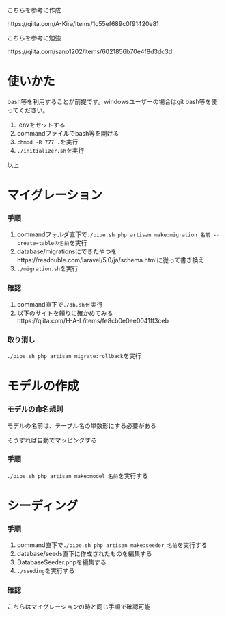 <p>こちらを参考に作成</p>
<a>https://qiita.com/A-Kira/items/1c55ef689c0f91420e81</a>
<p>こちらを参考に勉強</p>
<a>https://qiita.com/sano1202/items/6021856b70e4f8d3dc3d</a>

<h1>使いかた</h1>
bash等を利用することが前提です。windowsユーザーの場合はgit bash等を使ってください。
<ol>
    <li>.envをセットする</li>
    <li>commandファイルでbash等を開ける</li>
    <li><code>chmod -R 777 .</code>を実行</li>
    <li><code>./initializer.sh</code>を実行</li>
</ol>
<p>以上</p>

<h1>マイグレーション</h1>
<h3>手順</h3>
<ol>
    <li>commandフォルダ直下で<code>./pipe.sh php artisan make:migration 名前 --create=tableの名前</code>を実行</li>
    <li>database/migrationsにできたやつを<a>https://readouble.com/laravel/5.0/ja/schema.html</a>に従って書き換え</li>
    <li><code>./migration.sh</code>を実行</li>
</ol>
<h3>確認</h3>
<ol>
    <li>command直下で<code>./db.sh</code>を実行</li>
    <li>以下のサイトを頼りに確かめてみる</li>
    <a>https://qiita.com/H-A-L/items/fe8cb0e0ee0041ff3ceb</a>
</ol>
<h3>取り消し</h3>
<code>./pipe.sh php artisan migrate:rollback</code>を実行

<h1>モデルの作成</h1>
<h3>モデルの命名規則</h3>
<p>モデルの名前は、テーブル名の単数形にする必要がある</p>
<p>そうすれば自動でマッピングする</p>
<h3>手順</h3>
<p><code>./pipe.sh php artisan make:model 名前</code>を実行する</p>

<h1>シーディング</h1>
<h3>手順</h3>
<ol>
    <li>command直下で<code>./pipe.sh php artisan make:seeder 名前</code>を実行する</li>
    <li>database/seeds直下に作成されたものを編集する</li>
    <li>DatabaseSeeder.phpを編集する</li>
    <li><code>./seeding</code>を実行する</li>
</ol>
<h3>確認</h3>
<p>こちらはマイグレーションの時と同じ手順で確認可能</p>